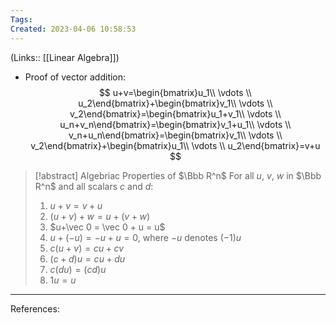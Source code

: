 ```yaml
---
Tags: 
Created: 2023-04-06 10:58:53
---
```

(Links:: [[Linear Algebra]])
- Proof of vector addition: 
  $$
  u+v=\begin{bmatrix}u_1\\ \vdots \\ u_2\end{bmatrix}+\begin{bmatrix}v_1\\ \vdots \\ v_2\end{bmatrix}=\begin{bmatrix}u_1+v_1\\ \vdots \\ u_n+v_n\end{bmatrix}=\begin{bmatrix}v_1+u_1\\ \vdots \\ v_n+u_n\end{bmatrix}=\begin{bmatrix}v_1\\ \vdots \\ v_2\end{bmatrix}+\begin{bmatrix}u_1\\ \vdots \\ u_2\end{bmatrix}=v+u
  $$

> [!abstract] Algebriac Properties of $\Bbb R^n$
> For all $u$, $v$, $w$ in $\Bbb R^n$ and all scalars $c$ and $d$: 
> 1. $u+v = v+u$
> 2. $(u+v) + w = u + (v+w)$
> 3. $u+\vec 0 = \vec 0 + u = u$
> 4. $u+(-u) = -u + u = 0$, where $-u$ denotes $(-1)u$
> 5. $c(u+v) = cu+cv$
> 6. $(c+d)u=cu+du$
> 7. $c(du)=(cd)u$
> 8. $1u=u$

---
References: